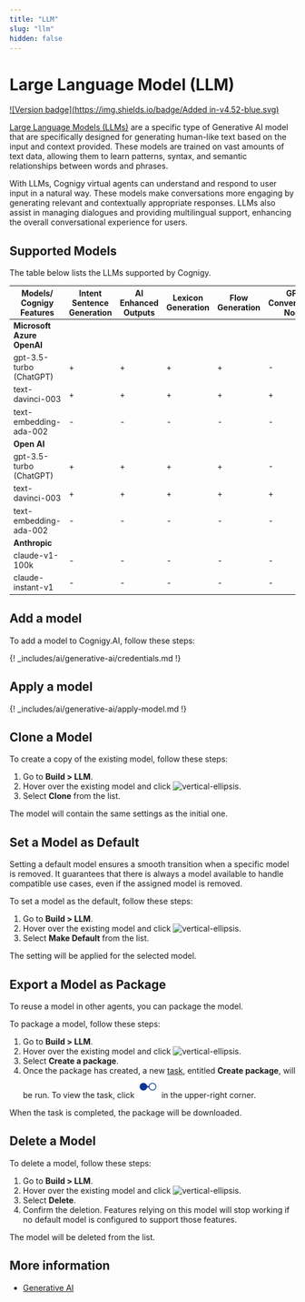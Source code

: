 ```yaml
---
title: "LLM"
slug: "llm"
hidden: false
---
```

# Large Language Model (LLM)

[![Version badge](https://img.shields.io/badge/Added in-v4.52-blue.svg)](../../../release-notes/4.52.md)

[Large Language Models (LLMs)](https://en.wikipedia.org/wiki/Large_language_model) are a specific type of Generative AI model that are specifically designed for generating human-like text based on the input and context provided. These models are trained on vast amounts of text data, allowing them to learn patterns, syntax, and semantic relationships between words and phrases. 

With LLMs, Cognigy virtual agents can understand and respond to user input in a natural way. These models make conversations more engaging by generating relevant and contextually appropriate responses. LLMs also assist in managing dialogues and providing multilingual support, enhancing the overall conversational experience for users.

## Supported Models

The table below lists the LLMs supported by Cognigy.

| Models/<br>Cognigy Features | Intent Sentence Generation | AI Enhanced Outputs | Lexicon Generation | Flow Generation | GPT Conversation Node | GPT Prompt Node | Generate Node Output | Knowledge Search |
|-----------------------------|----------------------------|---------------------|--------------------|-----------------|-----------------------|-----------------|----------------------|------------------|
| **Microsoft Azure OpenAI**  |                            |                     |                    |                 |                       |                 |                      |                  |
| gpt-3.5-turbo (ChatGPT)     | +                          | +                   | +                  | +               | -                     | +               | -                    | -                |
| text-davinci-003            | +                          | +                   | +                  | +               | +                     | +               | +                    | -                |
| text-embedding-ada-002      | -                          | -                   | -                  | -               | -                     | -               | -                    | +                |
| **Open AI**                 |                            |                     |                    |                 |                       |                 |                      |                  |
| gpt-3.5-turbo (ChatGPT)     | +                          | +                   | +                  | +               | -                     | +               | -                    | -                |
| text-davinci-003            | +                          | +                   | +                  | +               | +                     | +               | +                    | -                |
| text-embedding-ada-002      | -                          | -                   | -                  | -               | -                     | -               | -                    | +                |
| **Anthropic**               |                            |                     |                    |                 |                       |                 |                      |                  |
| claude-v1-100k              | -                          | -                   | -                  | -               | -                     | +               | -                    | -                |
| claude-instant-v1           | -                          | -                   | -                  | -               | -                     | +               | -                    | -                |

## Add a model

To add a model to Cognigy.AI, follow these steps:

{! _includes/ai/generative-ai/credentials.md !}

## Apply a model

{! _includes/ai/generative-ai/apply-model.md !}

## Clone a Model

To create a copy of the existing model, follow these steps:

1. Go to **Build > LLM**.
2. Hover over the existing model and click ![vertical-ellipsis](https://docs.cognigy.com/assets/icons/vertical-ellipsis.svg).
3. Select **Clone** from the list.

The model will contain the same settings as the initial one. 

## Set a Model as Default

Setting a default model ensures a smooth transition when a specific model is removed. It guarantees that there is always a model available to handle compatible use cases, even if the assigned model is removed.

To set a model as the default, follow these steps:

1. Go to **Build > LLM**.
2. Hover over the existing model and click ![vertical-ellipsis](https://docs.cognigy.com/assets/icons/vertical-ellipsis.svg).
3. Select **Make Default** from the list.

The setting will be applied for the selected model.

## Export a Model as Package

To reuse a model in other agents, you can package the model.

To package a model, follow these steps:

1. Go to **Build > LLM**.
2. Hover over the existing model and click ![vertical-ellipsis](https://docs.cognigy.com/assets/icons/vertical-ellipsis.svg).
3. Select **Create a package**. 
4. Once the package has created, a new [task](../agents/tasks.md), entitled **Create package**, will be run. To view the task, click ![task-menu](../../../assets/icons/task-menu.svg) in the upper-right corner.

When the task is completed, the package will be downloaded.

## Delete a Model

To delete a model, follow these steps:

1. Go to **Build > LLM**.
2. Hover over the existing model and click ![vertical-ellipsis](https://docs.cognigy.com/assets/icons/vertical-ellipsis.svg).
3. Select **Delete**.
4. Confirm the deletion. Features relying on this model will stop working if no default model is configured to support those features.

The model will be deleted from the list.

## More information

- [Generative AI](../../generative-ai.md)



